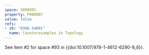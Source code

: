 ```yaml
---
space: S000091
property: P000007
value: false
refs:
- zb: "0386.54001"
  name: Counterexamples in Topology
---
```


See item #2 for space #93 in {{doi:10.1007/978-1-4612-6290-9_6}}.
